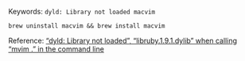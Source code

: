 Keywords: `dyld: Library not loaded macvim`

```shell
brew uninstall macvim && brew install macvim
```

Reference: [“dyld: Library not loaded”, “libruby.1.9.1.dylib” when calling “mvim .” in the command line](https://stackoverflow.com/questions/11287274/dyld-library-not-loaded-libruby-1-9-1-dylib-when-calling-mvim-in-the-c)